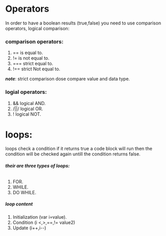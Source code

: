 # Operators 

In order to have a boolean results (true,false) you need to use comparison operators, logical comparison: 


### comparison operators:

1. == is equal to. 
2. != is not equal to.
3. === strict equal to. 
4. !== strict Not equal to. 

***note***: strict comparison dose compare value and data type. 

### logial operators:
1. && logical AND. 
2. /||/ logical OR.
3. ! logical NOT. 


# loops: 

loops check a condition if it returns true a code block will run then the condition will be checked again untill the condition returns false. 
###### ***their are three types of loops:***
1. FOR. 
2. WHILE. 
3. DO WHILE. 

##### ***loop content***

1. Initialization (var i=value).
2. Condition (i <,>,==,!= value2)
3. Update (i++,i--)
















